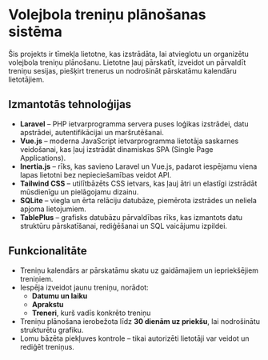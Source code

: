 # Volejbola treniņu plānošanas sistēma

Šis projekts ir tīmekļa lietotne, kas izstrādāta, lai atvieglotu un organizētu volejbola treniņu plānošanu. Lietotne ļauj pārskatīt, izveidot un pārvaldīt treniņu sesijas, piešķirt trenerus un nodrošināt pārskatāmu kalendāru lietotājiem.

## Izmantotās tehnoloģijas

- **Laravel** – PHP ietvarprogramma servera puses loģikas izstrādei, datu apstrādei, autentifikācijai un maršrutēšanai.
- **Vue.js** – moderna JavaScript ietvarprogramma lietotāja saskarnes veidošanai, kas ļauj izstrādāt dinamiskas SPA (Single Page Applications).
- **Inertia.js** – rīks, kas savieno Laravel un Vue.js, padarot iespējamu viena lapas lietotni bez nepieciešamības veidot API.
- **Tailwind CSS** – utilītbāzēts CSS ietvars, kas ļauj ātri un elastīgi izstrādāt mūsdienīgu un pielāgojamu dizainu.
- **SQLite** – viegla un ērta relāciju datubāze, piemērota izstrādes un neliela apjoma lietojumiem.
- **TablePlus** – grafisks datubāzu pārvaldības rīks, kas izmantots datu struktūru pārskatīšanai, rediģēšanai un SQL vaicājumu izpildei.

## Funkcionalitāte

- Treniņu kalendārs ar pārskatāmu skatu uz gaidāmajiem un iepriekšējiem treniņiem.
- Iespēja izveidot jaunu treniņu, norādot:
  - **Datumu un laiku**
  - **Aprakstu**
  - **Treneri**, kurš vadīs konkrēto treniņu
- Treniņu plānošana ierobežota līdz **30 dienām uz priekšu**, lai nodrošinātu strukturētu grafiku.
- Lomu bāzēta piekļuves kontrole – tikai autorizēti lietotāji var veidot un rediģēt treniņus.
